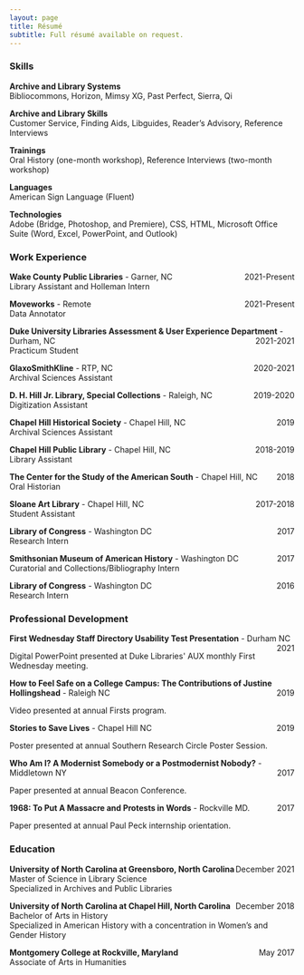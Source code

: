 ```yaml
---
layout: page
title: Résumé
subtitle: Full résumé available on request.
---
```

### Skills
**Archive and Library Systems**  
Bibliocommons, Horizon, Mimsy XG, Past Perfect, Sierra, Qi

**Archive and Library Skills**   
Customer Service, Finding Aids, Libguides, Reader’s Advisory, Reference Interviews

**Trainings**  
Oral History (one-month workshop), Reference Interviews (two-month workshop)

**Languages**  
American Sign Language (Fluent)

**Technologies**  
Adobe (Bridge, Photoshop, and Premiere), CSS, HTML, Microsoft Office Suite (Word, Excel, PowerPoint, and Outlook)

### Work Experience
**Wake County Public Libraries** - Garner, NC<span style="float: right; ">2021-Present</span>  
Library Assistant and Holleman Intern

**Moveworks** - Remote<span style="float: right; ">2021-Present</span>  
Data Annotator

**Duke University Libraries Assessment & User Experience Department** - Durham, NC <span style="float: right; ">2021-2021</span>  
Practicum Student

**GlaxoSmithKline** - RTP, NC <span style="float: right; ">2020-2021</span>  
Archival Sciences Assistant

**D. H. Hill Jr. Library, Special Collections** - Raleigh, NC <span style="float: right; ">2019-2020</span>  
Digitization Assistant

**Chapel Hill Historical Society** - Chapel Hill, NC <span style="float: right; ">2019</span>  
Archival Sciences Assistant

**Chapel Hill Public Library** - Chapel Hill, NC <span style="float: right; ">2018-2019</span>  
Library Assistant

**The Center for the Study of the American South** - Chapel Hill, NC <span style="float: right; ">2018</span>  
Oral Historian

**Sloane Art Library** - Chapel Hill, NC <span style="float: right; ">2017-2018</span>  
Student Assistant

**Library of Congress** - Washington DC <span style="float: right; ">2017</span>  
Research Intern

**Smithsonian Museum of American History** - Washington DC <span style="float: right; ">2017</span>  
Curatorial and Collections/Bibliography Intern

**Library of Congress** - Washington DC <span style="float: right; ">2016</span>  
Research Intern

### Professional Development

**First Wednesday Staff Directory Usability Test Presentation** - Durham NC <span style="float: right; ">2021</span>

Digital PowerPoint presented at Duke Libraries' AUX monthly First Wednesday meeting. 

**How to Feel Safe on a College Campus: The Contributions of Justine Hollingshead** - Raleigh NC <span style="float: right; ">2019</span>

Video presented at annual Firsts program. 

**Stories to Save Lives** - Chapel Hill NC <span style="float: right; ">2019</span>

Poster presented at annual Southern Research Circle Poster Session.

**Who Am I? A Modernist Somebody or a Postmodernist Nobody?** - Middletown NY <span style="float: right; ">2017</span>

Paper presented at annual Beacon Conference.

**1968: To Put A Massacre and Protests in Words** - Rockville MD. <span style="float: right; ">2017</span>

Paper presented at annual Paul Peck internship orientation.

### Education

**University of North Carolina at Greensboro, North Carolina** <span style="float: right; ">December 2021</span>     
Master of Science in Library Science  
Specialized in Archives and Public Libraries

**University of North Carolina at Chapel Hill, North Carolina** <span style="float: right; ">December 2018</span>  
Bachelor of Arts in History        
Specialized in American History with a concentration in Women’s and Gender History

**Montgomery College at Rockville, Maryland** <span style="float: right; ">May 2017</span>  
Associate of Arts in Humanities
